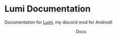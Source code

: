 # **Lumi Documentation**

Documentation for [Lumi](https://github.com/C0C0B01/Lumi), my discord mod for Android!

  <body>
    <header class="header">
      <aside class="left-menu">
        <div class="menu-icon-container">
          <a href="#">
            <i class="fa-solid fa-gamepad"></i>
          </a>
          <span>Docs</span>
        </div>